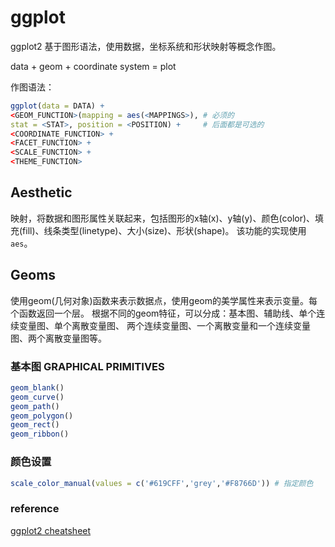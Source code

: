 # ggplot 
ggplot2 基于图形语法，使用数据，坐标系统和形状映射等概念作图。

data + geom + coordinate system = plot

作图语法：
```r
ggplot(data = DATA) +
<GEOM_FUNCTION>(mapping = aes(<MAPPINGS>), # 必须的
stat = <STAT>, position = <POSITION) +     # 后面都是可选的
<COORDINATE_FUNCTION> +
<FACET_FUNCTION> +
<SCALE_FUNCTION> + 
<THEME_FUNCTION>
```

## Aesthetic
映射，将数据和图形属性关联起来，包括图形的x轴(x)、y轴(y)、颜色(color)、填充(fill)、线条类型(linetype)、大小(size)、形状(shape)。
该功能的实现使用`aes`。

## Geoms
使用geom(几何对象)函数来表示数据点，使用geom的美学属性来表示变量。每个函数返回一个层。
根据不同的geom特征，可以分成：基本图、辅助线、单个连续变量图、单个离散变量图、
两个连续变量图、一个离散变量和一个连续变量图、两个离散变量图等。
### 基本图 GRAPHICAL PRIMITIVES
```r
geom_blank()
geom_curve()
geom_path()
geom_polygon()
geom_rect()
geom_ribbon()
```



### 颜色设置

```r
scale_color_manual(values = c('#619CFF','grey','#F8766D')) # 指定颜色
```



### reference
[ggplot2 cheatsheet](https://github.com/rstudio/cheatsheets/blob/main/data-visualization.pdf)
